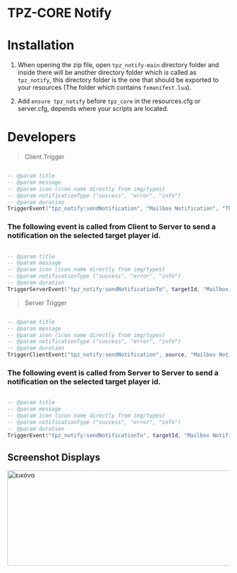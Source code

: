 # TPZ-CORE Notify

# Installation

1. When opening the zip file, open `tpz_notify-main` directory folder and inside there will be another directory folder which is called as `tpz_notify`, this directory folder is the one that should be exported to your resources (The folder which contains `fxmanifest.lua`).

2. Add `ensure tpz_notify` before `tpz_core` in the resources.cfg or server.cfg, depends where your scripts are located.

# Developers

> Client Trigger

 ```lua

-- @param title
-- @param message
-- @param icon (icon name directly from img/types)
-- @param notificationType ("success", "error", "info")
-- @param duration
TriggerEvent("tpz_notify:sendNotification", "Mailbox Notification", "This is a notification", "mail", "info", 15)

```

### The following event is called from Client to Server to send a notification on the selected target player id.

```lua

-- @param title
-- @param message
-- @param icon (icon name directly from img/types)
-- @param notificationType ("success", "error", "info")
-- @param duration
TriggerServerEvent("tpz_notify:sendNotificationTo", targetId, "Mailbox Notification", "This is a notification", "mail", "info", 15)

```

> Server Trigger

```lua

-- @param title
-- @param message
-- @param icon (icon name directly from img/types)
-- @param notificationType ("success", "error", "info")
-- @param duration
TriggerClientEvent("tpz_notify:sendNotification", source, "Mailbox Notification", "This is a notification", "mail", "info", 15)

```

### The following event is called from Server to Server to send a notification on the selected target player id.


```lua

-- @param title
-- @param message
-- @param icon (icon name directly from img/types)
-- @param notificationType ("success", "error", "info")
-- @param duration
TriggerEvent("tpz_notify:sendNotificationTo", targetId, "Mailbox Notification", "This is a notification", "mail", "info", 15)

```

## Screenshot Displays
<img width="801" height="216" alt="εικόνα" src="https://github.com/user-attachments/assets/560e0c90-a3db-43a5-838a-95436788cfa6" />

